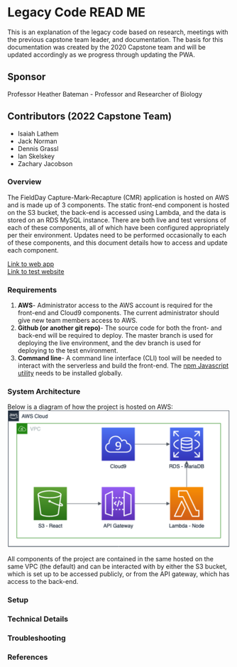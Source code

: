 # Legacy Code READ ME 
This is an explanation of the legacy code based on research,
meetings with the previous capstone team leader, and documentation.
The basis for this documentation was created by the 2020 Capstone team
and will be updated accordingly as we progress through updating the 
PWA.

## Sponsor  
Professor Heather Bateman - Professor and Researcher of Biology

## Contributors (2022 Capstone Team)
- Isaiah Lathem
- Jack Norman
- Dennis Grassl
- Ian Skelskey
- Zachary Jacobson

### Overview

The FieldDay Capture-Mark-Recapture (CMR) application is hosted on AWS and is made up of 3 components. The static 
front-end component is hosted on the S3 bucket, the back-end is accessed using Lambda, and the data is stored on an RDS 
MySQL instance. There are both live and test versions of each of these components, all of which have been configured 
appropriately per their environment. Updates need to be performed occasionally to each of these components, and this 
document details how to access and update each component.

[Link to web app](http://fieldday-react-prod.s3-website.us-east-2.amazonaws.com/login )  
[Link to test website](http://fieldday-react-test.s3-website.us-east-2.amazonaws.com/login)

### Requirements
1. **AWS**- Administrator access to the AWS account is required for the front-end and Cloud9 components. The current 
administrator should give new team members access to AWS.  
2. **Github (or another git repo)**- The source code for both the front- and back-end will be required to deploy. The 
master branch is used for deploying the live environment, and the dev branch is used for deploying to the test 
environment.
3. **Command line**- A command line interface (CLI) tool will be needed to interact with the serverless and build the 
front-end. The [npm Javascript utility](https://www.npmjs.com/get-npm) needs to be installed globally.

### System Architecture
Below is a diagram of how the project is hosted on AWS:  
![AWS Cloud](docs/AWScloud.png "System Architecture")


All components of the project are contained in the same hosted on the same VPC (the default) and can be interacted with 
by either the S3 bucket, which is set up to be accessed publicly, or from the API gateway, which has access to the back-end.

### Setup

### Technical Details

### Troubleshooting

### References 